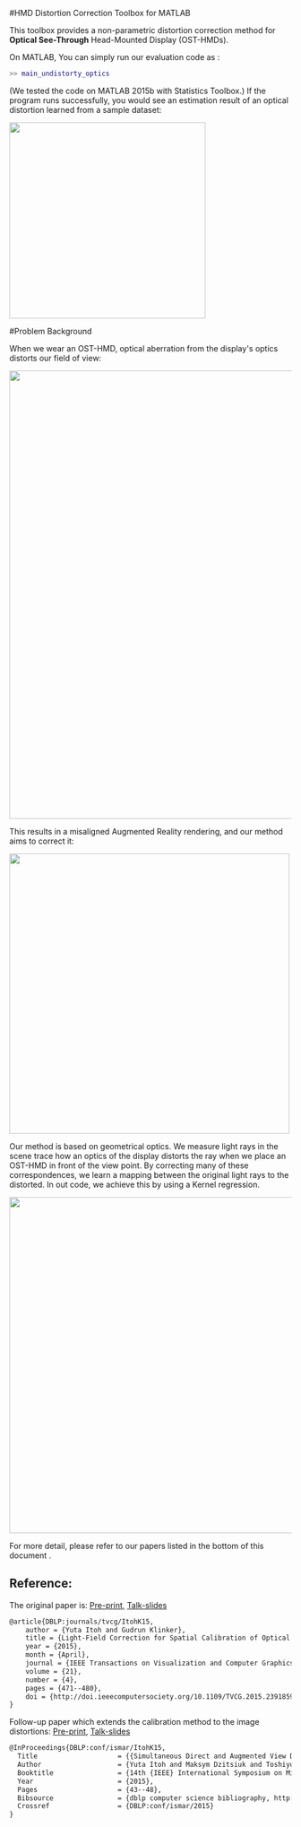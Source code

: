#HMD Distortion Correction Toolbox for MATLAB

This toolbox provides a non-parametric distortion correction method for **Optical See-Through** Head-Mounted Display (OST-HMDs).

On MATLAB, You can simply run our evaluation code as :
```Matlab
>> main_undistorty_optics
```
(We tested the code on MATLAB 2015b with Statistics Toolbox.)
If the program runs successfully, you would see an estimation result of an optical distortion learned from a sample dataset:

<img src="https://cloud.githubusercontent.com/assets/7195124/11901820/fa866912-a5ad-11e5-8c24-f0db24561fb8.jpg" width="350"/>


#Problem Background

When we wear an OST-HMD, optical aberration from the display's optics distorts our field of view: 

<img src="https://cloud.githubusercontent.com/assets/7195124/11900674/acf0eb24-a5a7-11e5-9452-b062d1366a3c.jpg" width="800"/>
 
This results in a misaligned Augmented Reality rendering, and our method aims to correct it:

<img src="https://cloud.githubusercontent.com/assets/7195124/11900867/96c26cb4-a5a8-11e5-9269-322140308ad0.jpg" width="500"/>

Our method is based on geometrical optics. We measure light rays in the scene trace how an optics of the display distorts the ray when we place an OST-HMD in front of the view point. By correcting many of these correspondences, we learn a mapping between the original light rays to the distorted. In out code, we achieve this by using a Kernel regression.

<img src="https://cloud.githubusercontent.com/assets/7195124/11900960/2f3cd344-a5a9-11e5-9fba-493ee54ec5b0.jpg" width="600"/>

For more detail, please refer to our papers listed in the bottom of this document .



## Reference:
The original paper is: 
[Pre-print](http://campar.in.tum.de/pub/itoh2015vr/itoh2015vr.pdf), 
[Talk-slides](http://campar.in.tum.de/pub/itoh2015vr/itoh2015vr.slides.pdf) 
```latex
@article{DBLP:journals/tvcg/ItohK15,
    author = {Yuta Itoh and Gudrun Klinker},
    title = {Light-Field Correction for Spatial Calibration of Optical See-Through Head-Mounted Displays},
    year = {2015},
    month = {April},
    journal = {IEEE Transactions on Visualization and Computer Graphics (Proceedings Virtual Reality 2015)},
    volume = {21},
    number = {4},
    pages = {471--480},
    doi = {http://doi.ieeecomputersociety.org/10.1109/TVCG.2015.2391859},
}
```


Follow-up paper which extends the calibration method to the image distortions:
[Pre-print](http://campar.in.tum.de/pub/itoh2015ismar2/itoh2015ismar2.pdf), 
[Talk-slides](http://campar.in.tum.de/pub/itoh2015ismar2/itoh2015ismar2.slides.pdf) 
```latex
@InProceedings{DBLP:conf/ismar/ItohK15,
  Title                    = {{Simultaneous Direct and Augmented View Distortion Calibration of Optical See-Through Head-Mounted Displays}},
  Author                   = {Yuta Itoh and Maksym Dzitsiuk and Toshiyuki Amano and Gudrun Klinker},
  Booktitle                = {14th {IEEE} International Symposium on Mixed and Augmented Reality, {ISMAR} 2015, FUkuoka, Japan, Sep. 29 - Oct. 3, 2015},
  Year                     = {2015},
  Pages                    = {43--48},
  Bibsource                = {dblp computer science bibliography, http://dblp.org},
  Crossref                 = {DBLP:conf/ismar/2015}
}
```
